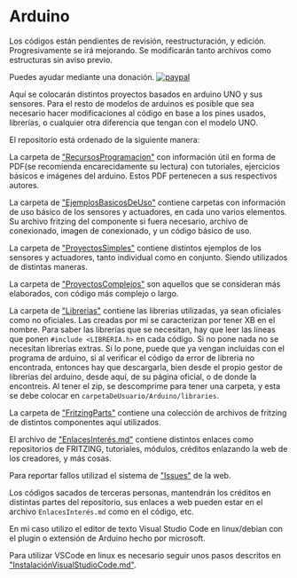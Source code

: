 
# Arduino
Los códigos están pendientes de revisión, reestructuración, y edición. Progresivamente se irá mejorando. Se modificarán tanto archivos como estructuras sin aviso previo.

Puedes ayudar mediante una donación. [![paypal](https://www.paypalobjects.com/es_ES/ES/i/btn/btn_donateCC_LG.gif)](https://www.paypal.com/cgi-bin/webscr?cmd=_s-xclick&hosted_button_id=CZM8VWFAP5UUY&source=url)

Aquí se colocarán distintos proyectos basados en arduino UNO y sus sensores. Para el resto de modelos de arduinos es posible que sea necesario hacer modificaciones al código en base a los pines usados, librerías, o cualquier otra diferencia que tengan con el modelo UNO.

El repositorio está ordenado de la siguiente manera:

La carpeta de ["RecursosProgramacion"](RecursosProgramacion) con información útil en forma de PDF(se recomienda encarecidamente su lectura) con tutoriales, ejercicios básicos e imágenes del arduino. Estos PDF pertenecen a sus respectivos autores.

La carpeta de ["EjemplosBasicosDeUso"](EjemplosBasicosDeUso) contiene carpetas con información de uso básico de los sensores y actuadores, en cada uno varios elementos. Su archivo fritzing del componente si fuera necesario, archivo de conexionado, imagen de conexionado, y un código básico de uso.

La carpeta de ["ProyectosSimples"](ProyectosSimples) contiene distintos ejemplos de los sensores y actuadores, tanto individual como en conjunto. Siendo utilizados de distintas maneras.

La carpeta de ["ProyectosComplejos"](ProyectosComplejos) son aquellos que se consideran más elaborados, con código más complejo o largo.

La carpeta de ["Librerias"](Librerias) contiene las librerias utilizadas, ya sean oficiales como no oficiales. Las creadas por mi se caracterizan por tener XB en el nombre. Para saber las librerías que se necesitan, hay que leer las líneas que ponen `#include <LIBRERIA.h>` en cada código. Si no pone nada no se necesitan librerías extras. Si lo pone, puede que ya vengan incluidas con el programa de arduino, si al verificar el código da error de libreria no encontrada, entonces hay que descargarla, bien desde el propio gestor de librerias del arduino, desde aquí, de su página oficial, o de donde la encontreis. Al tener el zip, se descomprime para tener una carpeta, y esta se debe colocar en `carpetaDeUsuario/Arduino/libraries`.

La carpeta de ["FritzingParts"](FritzingParts) contiene una colección de archivos de fritzing de distintos componentes aquí utilizados.

El archivo de ["EnlacesInterés.md"](EnlacesInterés.md) contiene distintos enlaces como repositorios de FRITZING, tutoriales, módulos, créditos enlazando la web de los creadores, y más cosas.

Para reportar fallos utilizad el sistema de ["Issues"](https://github.com/Xibhu/Arduino/issues) de la web.

Los códigos sacados de terceras personas, mantendrán los créditos en distintas partes del repositorio, sus enlaces a web pueden estar en el archivo `EnlacesInterés.md` como en el código, etc.

En mi caso utilizo el editor de texto Visual Studio Code en linux/debian con el plugin o extensión de Arduino hecho por microsoft.

Para utilizar VSCode en linux es necesario seguir unos pasos descritos en ["InstalaciónVisualStudioCode.md"](InstalaciónVisualStudioCode.md).
